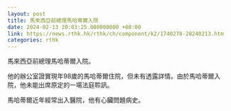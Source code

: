 ```yaml
---
layout: post
title: 馬來西亞前總理馬哈蒂爾入院
date: 2024-02-13 20:03:25.000000000 +08:00
link: https://news.rthk.hk/rthk/ch/component/k2/1740278-20240213.htm
categories: rthk
---
```


馬來西亞前總理馬哈蒂爾入院。

他的辦公室證實現年98歲的馬哈蒂爾住院，但未有透露詳情。由於馬哈蒂爾入院，他未能出席原定的一場法庭聆訊。

馬哈蒂爾近年經常出入醫院，他有心臟問題病史。
